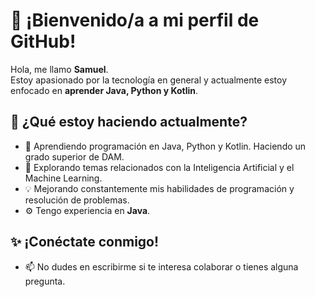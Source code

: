 # 👋 ¡Bienvenido/a a mi perfil de GitHub!

Hola, me llamo **Samuel**.  
Estoy apasionado por la tecnología en general y actualmente estoy enfocado en **aprender Java, Python y Kotlin**.

## 🚀 ¿Qué estoy haciendo actualmente?
- 🌱 Aprendiendo programación en Java, Python y Kotlin. Haciendo un grado superior de DAM.  
- 🤖 Explorando temas relacionados con la Inteligencia Artificial y el Machine Learning.  
- 💡 Mejorando constantemente mis habilidades de programación y resolución de problemas.  
- ⚙️ Tengo experiencia en **Java**.


## ✨ ¡Conéctate conmigo!
- 📫 No dudes en escribirme si te interesa colaborar o tienes alguna pregunta.
